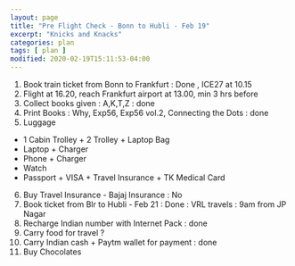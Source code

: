 ```yaml
---
layout: page
title: "Pre Flight Check - Bonn to Hubli - Feb 19"
excerpt: "Knicks and Knacks"
categories: plan
tags: [ plan ]
modified: 2020-02-19T15:11:53-04:00
---
```



1. Book train ticket from Bonn to Frankfurt : Done , ICE27 at 10.15
2. Flight at 16.20, reach Frankfurt airport at 13.00, min 3 hrs before
3. Collect books given : A,K,T,Z : done
4. Print Books : Why, Exp56, Exp56 vol.2, Connecting the Dots : done
5. Luggage
  * 1 Cabin Trolley + 2 Trolley + Laptop Bag
  * Laptop + Charger
  * Phone + Charger
  * Watch
  * Passport + VISA + Travel Insurance + TK Medical Card
6. Buy Travel Insurance - Bajaj Insurance : No
7. Book ticket from Blr to Hubli - Feb 21 :  Done : VRL travels : 9am from JP Nagar
8. Recharge Indian number with Internet Pack : done
9. Carry food for travel ?
10. Carry Indian cash + Paytm wallet for payment : done
11. Buy Chocolates
